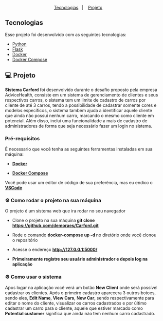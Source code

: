 

<p align="center">
  <a href="#-tecnologias">Tecnologias</a>&nbsp;&nbsp;&nbsp;|&nbsp;&nbsp;&nbsp;
  <a href="#-projeto">Projeto</a>&nbsp;&nbsp;&nbsp;&nbsp;&nbsp;&nbsp;
</p>

## Tecnologias

Esse projeto foi desenvolvido com as seguintes tecnologias:

- [Python](https://www.python.org/)
- [Flask](https://flask.palletsprojects.com/en/2.2.x/)
- [Docker](https://www.docker.com/)
- [Docker Compose](https://docs.docker.com/compose/)


## 💻 Projeto

 <b>Sistema Carford</b> foi desenvolvido durante o desafio proposto pela empresa AdviceHealth, consiste em um sistema de gerenciamento de clientes e seus respectivos carros, o sistema tem um limite de cadastro de carros por cliente de até 3 carros, tendo a possibilidade de cadastrar somente cores e modelos específicos, o sistema também ajuda a identificar aquele cliente que ainda não possui nenhum carro, marcando o mesmo como cliente em potencial. Além disso, inclui uma funcionalidade a mais de cadastro de administradores de forma que seja necessário fazer um login no sistema.

### Pré-requisitos

  É necessario que você tenha as seguintes ferramentas instaladas em sua máquina:

   - <b>[Docker](https://docs.docker.com/engine/install/)</b>

   - <b>[Docker Compose](https://docs.docker.com/compose/install/)</b>

  Você pode usar um editor de código de sua preferência, mas eu endico o <b>[VSCode](https://code.visualstudio.com/)</b>


### ⚙ Como rodar o projeto na sua máquina

  O projeto é um sistema web que ira rodar no seu navegador

- Clone o projeto na sua máquina<b> git clone https://github.com/demoraes/Carford.git </b>
- Rode o comando <b> docker-compose up -d </b> no diretório onde você clonou o repositório
- Acesse o endereço <b> http://127.0.0.1:5000/ </b>

- <b>Primeiramente registre seu usuário administrador e depois log na aplicação</b>

### ⚙ Como usar o sistema

 Apos logar na aplicação você verá um botão <b>New Client</b> onde será possível cadastrar os clientes. Após o primeiro cadastro aparecera 3 outros botoes, sendo eles, <b>Edit Name</b>, <b>View Cars</b>, <b>New Car</b>, sendo respectivamente para editar o nome do cliente, visualizar os carros cadastrados e por último cadastrar um carro para o cliente, aquele que estiver marcado como <b>Potential customer</b> significa que ainda não tem nenhum carro cadastrado.












